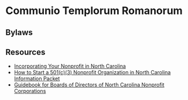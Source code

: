 # Communio Templorum Romanorum
## Bylaws

## Resources
* [Incorporating Your Nonprofit in North Carolina](https://www.ncsbc.net/DocumentMaster.aspx?doc=3252)
* [How to Start a 501(c)(3) Nonprofit Organization in North Carolina Information Packet](https://www.ncnonprofits.org/sites/default/files/HowToStartA501%28c%29%283%29Nonprofit_1_0.pdf)
* [Guidebook for Boards of Directors of North Carolina Nonprofit Corporations](https://users.wfu.edu/palmitar/Books/Guidebook-2ed.pdf)

